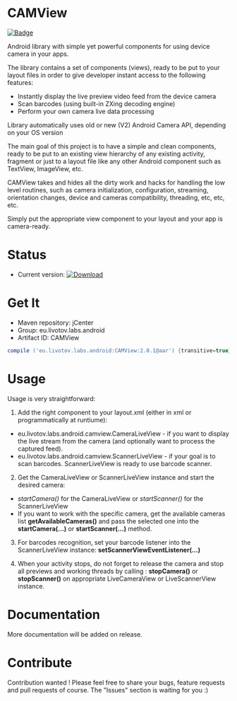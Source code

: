 CAMView
===
[![Badge](http://www.libtastic.com/static/osbadges/282.png)](http://www.libtastic.com/technology/282/)

 Android library with simple yet powerful components for using device camera in your apps.

 The library contains a set of components (views), ready to be put to your layout files in order to 
 give developer instant access to the following features:

 - Instantly display the live preview video feed from the device camera
 - Scan barcodes (using built-in ZXing decoding engine)
 - Perform your own camera live data processing

 Library automatically uses old or new (V2) Android Camera API, depending on your OS version

 The main goal of this project is to have a simple and clean components, ready to be put to an existing
 view hierarchy of any existing activity, fragment or just to a layout file like any other Android component such as
 TextView, ImageView, etc. 
 
 CAMView takes and hides all the dirty work and hacks for handling the low level routines, such as camera initialization,
 configuration, streaming, orientation changes, device and cameras compatibility, threading, etc, etc, etc.

 Simply put the appropriate view component to your layout and your app is camera-ready.


Status
===

- Current version: [ ![Download](https://api.bintray.com/packages/livotovlabs/maven/CAMView/images/download.svg) ](https://bintray.com/livotovlabs/maven/CAMView/_latestVersion)


Get It
===

- Maven repository: jCenter
- Group: eu.livotov.labs.android
- Artifact ID: CAMView

```groovy
compile ('eu.livotov.labs.android:CAMView:2.0.1@aar') {transitive=true}

```

Usage
===
          
 Usage is very straightforward:

 1. Add the right component to your layout.xml (either in xml or programmatically at runtiume):

  - eu.livotov.labs.android.camview.CameraLiveView - if you want to display the live stream from the camera (and optionally want to process the captured feed).
  - eu.livotov.labs.android.camview.ScannerLiveView - if your goal is to scan barcodes. ScannerLiveView is ready to use barcode scanner.


 2. Get the CameraLiveView or ScannerLiveView instance and start the desired camera:

  - *startCamera()* for the CameraLiveView or *startScanner()* for the ScannerLiveView
  - If you want to work with the specific camera, get the available cameras list **getAvailableCameras()** and pass the selected one into the **startCamera(...)** or **startScanner(...)** method.


 3. For barcodes recognition, set your barcode listener into the ScannerLiveView instance: **setScannerViewEventListener(...)**


 4. When your activity stops, do not forget to release the camera and stop all previews and working threads by calling : **stopCamera()** or **stopScanner()** on appropriate LiveCameraView or LiveScannerView instance.


Documentation
===

 More documentation will be added on release.


Contribute
===

Contribution wanted !
Please feel free to share your bugs, feature requests and pull requests of course. The "Issues" section is waiting for you :)
